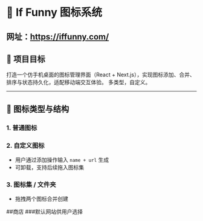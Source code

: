 # 📱 If Funny 图标系统
网址：https://iffunny.com/
---

## 🧭 项目目标

打造一个仿手机桌面的图标管理界面（React + Next.js），实现图标添加、合并、排序与状态持久化，适配移动端交互体验。
多类型，自定义。

---

## 🧩 图标类型与结构

### 1. 普通图标

### 2. 自定义图标
- 用户通过添加操作输入 `name + url` 生成
- 可卸载，支持后续拖入图标集

### 3. 图标集 / 文件夹
- 拖拽两个图标合并创建


##商店
###默认网站供用户选择
